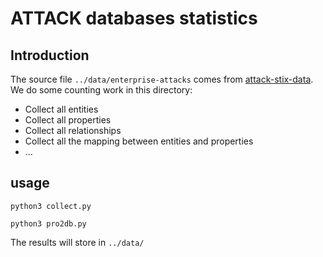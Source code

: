 # ATTACK databases statistics
## Introduction
The source file `../data/enterprise-attacks` comes from [attack-stix-data](https://github.com/mitre-attack/attack-stix-data/tree/master/enterprise-attack). We do some counting work in this directory:

- Collect all entities
- Collect all properties
- Collect all relationships
- Collect all the mapping between entities and properties
- ...

## usage

```shell
python3 collect.py

python3 pro2db.py
```

The results will store in `../data/`
